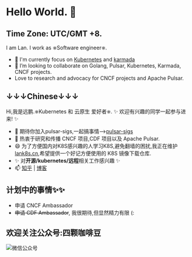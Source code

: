 # Hello World. 👋

## Time Zone: UTC/GMT +8.

I am Lan. I work as ⎈Software engineer⎈.

- 🌱 I'm currently focus on [Kubernetes](https://github.com/kubernetes/kubernetes)  and [karmada](https://github.com/karmada-io/karmada)
- 👯 I’m looking to collaborate on Golang, Pulsar, Kubernetes, Karmada, CNCF projects.
- Love to research and advocacy for CNCF projects and Apache Pulsar.

## ↓↓↓Chinese↓↓↓
Hi,我是远鹏.⎈Kubernetes 和 云原生 爱好者⎈. 
✨ 欢迎有兴趣的同学一起参与进来! ✨ 
- 🌱 期待你加入pulsar-sigs,一起搞事情-->[pulsar-sigs](https://github.com/pulsar-sigs)
- 👯 热衷于研究和传播 CNCF 项目,CDF 项目以及 Apache Pulsar.
- 😄 为了方便国内对K8S感兴趣的人学习K8S,避免翻墙的困扰,我正在维护 [lank8s.cn](https://liangyuanpeng.com/post/service-lank8s.cn/),希望提供一个好记方便使用的 K8S 镜像下载仓库.
- ✨ 对**开源/kubernetes/远程**相关工作感兴趣 ✨
- 📫 [知乎](https://www.zhihu.com/people/liangyuanpeng) | [博客](https://liangyuanpeng.com/)  

## 计划中的事情✨✨
- 申请 CNCF Ambassador
- ~~申请 CDF Ambassador~~, 我很期待,但显然精力有限 (:

## 欢迎关注公众号:四颗咖啡豆  
![微信公众号](http://free.lank8s.cn/staticfile/qcode1208.jpg)
<!-- ![https://res.cloudinary.com/lyp/image/upload/v1612688380/wechat/qcode1208.jpg](https://res.cloudinary.com/lyp/image/upload/v1612688380/wechat/qcode1208.jpg)
-->

<!--
**liangyuanpeng/liangyuanpeng** is a ✨ _special_ ✨ repository because its `README.md` (this file) appears on your GitHub profile.



Here are some ideas to get you started:

- 🔭 I’m currently working on ...
- 🌱 I’m currently learning ...
- 👯 I’m looking to collaborate on ...
- 🤔 I’m looking for help with ...
- 💬 Ask me about ...
- 📫 How to reach me: ...
- 😄 Pronouns: ...
- ⚡ Fun fact: ...
-->
